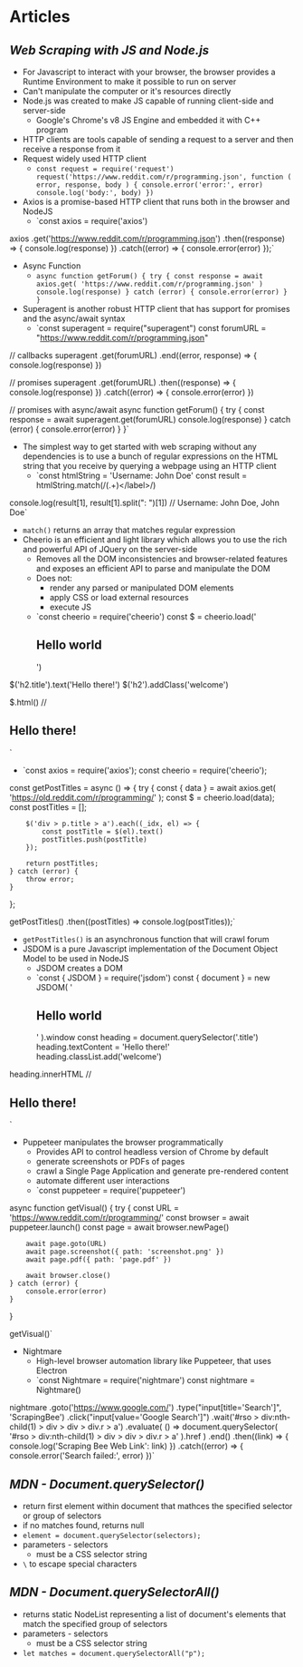 # Articles

## *Web Scraping with JS and Node.js*

* For Javascript to interact with your browser, the browser provides a Runtime Environment to make it possible to run on server
* Can't manipulate the computer or it's resources directly
* Node.js was created to make JS capable of running client-side and server-side 
  * Google's Chrome's v8 JS Engine and embedded it with C++ program 
* HTTP clients are tools capable of sending a request to a server and then receive a response from it
* Request widely used HTTP client
  * `const request = require('request')
request('https://www.reddit.com/r/programming.json', function (
  error,
  response,
  body
) {
  console.error('error:', error)
  console.log('body:', body)
})`
* Axios is a promise-based HTTP client that runs both in the browser and NodeJS
  * `const axios = require('axios')

axios
	.get('https://www.reddit.com/r/programming.json')
	.then((response) => {
		console.log(response)
	})
	.catch((error) => {
		console.error(error)
	});`
* Async Function
  * `async function getForum() {
	try {
		const response = await axios.get(
			'https://www.reddit.com/r/programming.json'
		)
		console.log(response)
	} catch (error) {
		console.error(error)
	}
}`
* Superagent is another robust HTTP client that has support for promises and the async/await syntax
  * `const superagent = require("superagent")
const forumURL = "https://www.reddit.com/r/programming.json"

// callbacks
superagent
	.get(forumURL)
	.end((error, response) => {
		console.log(response)
	})

// promises
superagent
	.get(forumURL)
	.then((response) => {
		console.log(response)
	})
	.catch((error) => {
		console.error(error)
	})

// promises with async/await
async function getForum() {
	try {
		const response = await superagent.get(forumURL)
		console.log(response)
	} catch (error) {
		console.error(error)
	}
}`
* The simplest way to get started with web scraping without any dependencies is to use a bunch of regular expressions on the HTML string that you receive by querying a webpage using an HTTP client
  * `const htmlString = '<label>Username: John Doe</label>'
const result = htmlString.match(/<label>(.+)<\/label>/)

console.log(result[1], result[1].split(": ")[1])
// Username: John Doe, John Doe`
  * `match()` returns an array that matches regular expression
* Cheerio is an efficient and light library which allows you to use the rich and powerful API of JQuery on the server-side
  * Removes all the DOM inconsistencies and browser-related features and exposes an efficient API to parse and manipulate the DOM
  * Does not:
    * render any parsed or manipulated DOM elements
    * apply CSS or load external resources
    * execute JS
  * `const cheerio = require('cheerio')
const $ = cheerio.load('<h2 class="title">Hello world</h2>')

$('h2.title').text('Hello there!')
$('h2').addClass('welcome')

$.html()
// <h2 class="title welcome">Hello there!</h2>`
  * `const axios = require('axios');
const cheerio = require('cheerio');

const getPostTitles = async () => {
	try {
		const { data } = await axios.get(
			'https://old.reddit.com/r/programming/'
		);
		const $ = cheerio.load(data);
		const postTitles = [];

		$('div > p.title > a').each((_idx, el) => {
			const postTitle = $(el).text()
			postTitles.push(postTitle)
		});

		return postTitles;
	} catch (error) {
		throw error;
	}
};

getPostTitles()
.then((postTitles) => console.log(postTitles));`
  * `getPostTitles()` is an asynchronous function that will crawl forum
* JSDOM is a pure Javascript implementation of the Document Object Model to be used in NodeJS
  * JSDOM creates a DOM
  * `const { JSDOM } = require('jsdom')
const { document } = new JSDOM(
	'<h2 class="title">Hello world</h2>'
).window
const heading = document.querySelector('.title')
heading.textContent = 'Hello there!'
heading.classList.add('welcome')

heading.innerHTML
// <h2 class="title welcome">Hello there!</h2>`
* Puppeteer manipulates the browser programmatically
  * Provides API to control headless version of Chrome by default
  * generate screenshots or PDFs of pages
  * crawl a Single Page Application and generate pre-rendered content
  * automate different user interactions 
  * `const puppeteer = require('puppeteer')

async function getVisual() {
	try {
		const URL = 'https://www.reddit.com/r/programming/'
		const browser = await puppeteer.launch()
		const page = await browser.newPage()

		await page.goto(URL)
		await page.screenshot({ path: 'screenshot.png' })
		await page.pdf({ path: 'page.pdf' })

		await browser.close()
	} catch (error) {
		console.error(error)
	}
}

getVisual()`
* Nightmare
	* High-level browser automation library like Puppeteer, that uses Electron
	* `const Nightmare = require('nightmare')
const nightmare = Nightmare()

nightmare
	.goto('https://www.google.com/')
	.type("input[title='Search']", 'ScrapingBee')
	.click("input[value='Google Search']")
	.wait('#rso > div:nth-child(1) > div > div > div.r > a')
	.evaluate(
		() =>
			document.querySelector(
				'#rso > div:nth-child(1) > div > div > div.r > a'
			).href
	)
	.end()
	.then((link) => {
		console.log('Scraping Bee Web Link': link)
	})
	.catch((error) => {
		console.error('Search failed:', error)
	})`


## *MDN - Document.querySelector()*

* return first element within document that mathces the specified selector or group of selectors
* if no matches found, returns null
* `element = document.querySelector(selectors);`
* parameters - selectors
	* must be a CSS selector string
* `\` to escape special characters


## *MDN - Document.querySelectorAll()*

* returns static NodeList representing a list of document's elements that match the specified group of selectors
* parameters - selectors
	* must be a CSS selector string
* `let matches = document.querySelectorAll("p");`